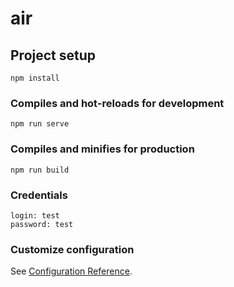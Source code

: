 # air

## Project setup

```
npm install
```

### Compiles and hot-reloads for development

```
npm run serve
```

### Compiles and minifies for production

```
npm run build
```

### Credentials

```
login: test
password: test
```

### Customize configuration

See [Configuration Reference](https://cli.vuejs.org/config/).
